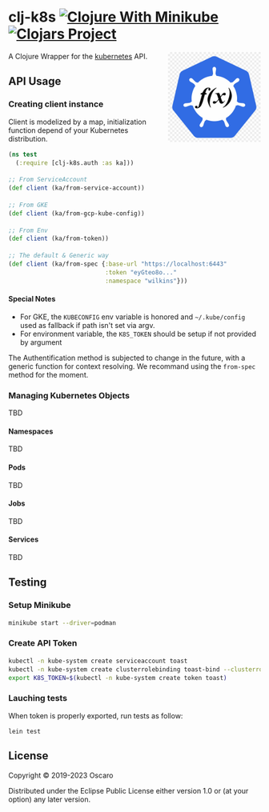 # clj-k8s [![Clojure With Minikube](https://github.com/oscaro/clj-k8s/actions/workflows/clojure.yml/badge.svg?branch=master)](https://github.com/oscaro/clj-k8s/actions/workflows/clojure.yml) [![Clojars Project](https://img.shields.io/clojars/v/com.oscaro/clj-k8s.svg)](https://clojars.org/com.oscaro/clj-k8s)


<a href="https://github.com/oscaro/clj-k8s"><img
  src="https://raw.githubusercontent.com/oscaro/clj-k8s/master/.github/logo.png?token=GHSAT0AAAAAABPEZ3KWWLL3OT6CE54XM4IQZCCXZVQ"
  height="180" align="right"></a>


A Clojure Wrapper for the [kubernetes](https://kubernetes.io/) API.

## API Usage

### Creating client instance

Client is modelized by a map, initialization function depend of your Kubernetes distribution.


```clojure
(ns test
  (:require [clj-k8s.auth :as ka]))

;; From ServiceAccount
(def client (ka/from-service-account))

;; From GKE
(def client (ka/from-gcp-kube-config))

;; From Env
(def client (ka/from-token))

;; The default & Generic way
(def client (ka/from-spec {:base-url "https://localhost:6443"
                           :token "eyGteo8o..."
                           :namespace "wilkins"}))
```

#### Special Notes
- For GKE, the `KUBECONFIG` env variable is honored and `~/.kube/config` used as fallback if path isn't set via argv.
- For environment variable, the `K8S_TOKEN` should be setup if not provided by argument

The Authentification method is subjected to change in the future, with a generic function for context resolving. We recommand using the `from-spec` method for the moment.

### Managing Kubernetes Objects

TBD

#### Namespaces

TBD

#### Pods

TBD

#### Jobs

TBD

#### Services

TBD

## Testing

### Setup Minikube

```bash
minikube start --driver=podman
```

### Create API Token

```bash
kubectl -n kube-system create serviceaccount toast
kubectl -n kube-system create clusterrolebinding toast-bind --clusterrole=cluster-admin --serviceaccount=kube-system:toast
export K8S_TOKEN=$(kubectl -n kube-system create token toast)
```

### Lauching tests

When token is properly exported, run tests as follow:

```
lein test
```

## License

Copyright © 2019-2023 Oscaro

Distributed under the Eclipse Public License either version 1.0 or (at
your option) any later version.

[kubernetes]: https://kubernetes.io/
